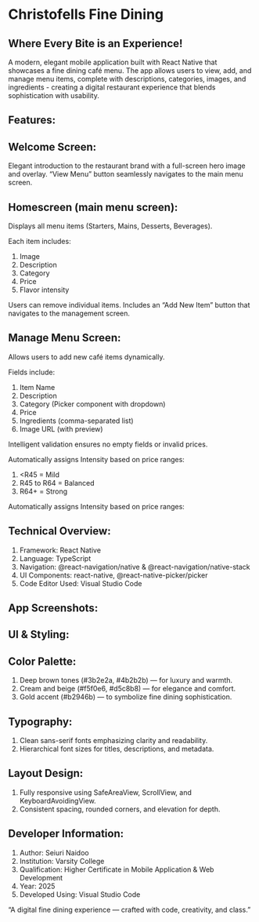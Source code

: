 # Christofells Fine Dining
## Where Every Bite is an Experience!

A modern, elegant mobile application built with React Native that showcases a fine dining café menu.
The app allows users to view, add, and manage menu items, complete with descriptions, categories, images, and ingredients - creating a digital restaurant experience that blends sophistication with usability.

## Features:
## Welcome Screen:
Elegant introduction to the restaurant brand with a full-screen hero image and overlay.
“View Menu” button seamlessly navigates to the main menu screen.

## Homescreen (main menu screen):
Displays all menu items (Starters, Mains, Desserts, Beverages).

Each item includes:
1. Image
2. Description
3. Category
4. Price
5. Flavor intensity

Users can remove individual items.
Includes an “Add New Item” button that navigates to the management screen.

## Manage Menu Screen:
Allows users to add new café items dynamically.

Fields include:
1. Item Name
2. Description
3. Category (Picker component with dropdown)
4. Price
5. Ingredients (comma-separated list)
6. Image URL (with preview)

Intelligent validation ensures no empty fields or invalid prices.

Automatically assigns Intensity based on price ranges:
1. <R45 = Mild
2. R45 to R64 = Balanced
3. R64+ = Strong

Automatically assigns Intensity based on price ranges:

## Technical Overview:
1. Framework: React Native
2. Language: TypeScript
3. Navigation: @react-navigation/native & @react-navigation/native-stack
4. UI Components: react-native, @react-native-picker/picker
5. Code Editor Used: Visual Studio Code

## App Screenshots:



## UI & Styling:

## Color Palette:
1. Deep brown tones (#3b2e2a, #4b2b2b) — for luxury and warmth.
2. Cream and beige (#f5f0e6, #d5c8b8) — for elegance and comfort.
3. Gold accent (#b2946b) — to symbolize fine dining sophistication.

## Typography: 
1. Clean sans-serif fonts emphasizing clarity and readability.
2. Hierarchical font sizes for titles, descriptions, and metadata.

## Layout Design:
1. Fully responsive using SafeAreaView, ScrollView, and KeyboardAvoidingView.
2. Consistent spacing, rounded corners, and elevation for depth.

## Developer Information:
1. Author: Seiuri Naidoo
2. Institution: Varsity College
3. Qualification: Higher Certificate in Mobile Application & Web Development
4. Year: 2025
5. Developed Using: Visual Studio Code

“A digital fine dining experience — crafted with code, creativity, and class.”


